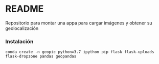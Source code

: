 # README #

Repositorio para montar una appa para cargar imágenes y obtener su geolocalización

### Instalación ###

```
conda create -n geopic python=3.7 ipython pip flask flask-uploads flask-dropzone pandas geopandas
```